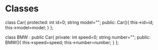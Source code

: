 # Classes
class Car{
protected:
int id=0;
string model="";
public:
Car(){
this->id=id;
this->model=model;
}
};

class BMW : public Car{
private:
int speed=0;
string number="";
public:
BMW(){
this->speed=speed;
this->number=number;
}
};